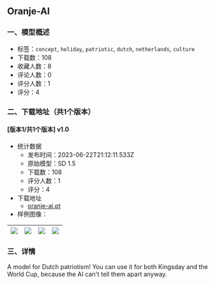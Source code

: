 ## Oranje-AI
### 一、模型概述

- 标签：`concept`, `holiday`, `patriotic`, `dutch`, `netherlands`, `culture`
- 下载数：108
- 收藏人数：8
- 评论人数：0
- 评分人数：1
- 评分：4

### 二、下载地址（共1个版本）

#### [版本1/共1个版本] v1.0

- 统计数据
  - 发布时间：2023-06-22T21:12:11.533Z
  - 原始模型：SD 1.5
  - 下载数：108
  - 评分人数：1
  - 评分：4
- 下载地址
  - [oranje-ai.pt](https://civitai.com/api/download/models/101832)
- 样例图像：

| <img src="https://image.civitai.com/xG1nkqKTMzGDvpLrqFT7WA/37b236af-95f6-4f97-9504-0a26fbfbd60b/width=450/1249313.jpeg" /> | <img src="https://image.civitai.com/xG1nkqKTMzGDvpLrqFT7WA/61f571e8-3570-4bd7-a5b9-9c7a36fedf2c/width=450/1249331.jpeg" /> | <img src="https://image.civitai.com/xG1nkqKTMzGDvpLrqFT7WA/a6114ec8-1bb7-42ea-b13a-91286052976e/width=450/1249323.jpeg" /> | <img src="https://image.civitai.com/xG1nkqKTMzGDvpLrqFT7WA/5540fac3-1e94-4a2f-b149-92b20a311545/width=450/1249341.jpeg" /> |
| ---- | ---- | ---- | ---- |


### 三、详情
<p>A model for Dutch patriotism! You can use it for both Kingsday and the World Cup, because the AI can't tell them apart anyway.</p>